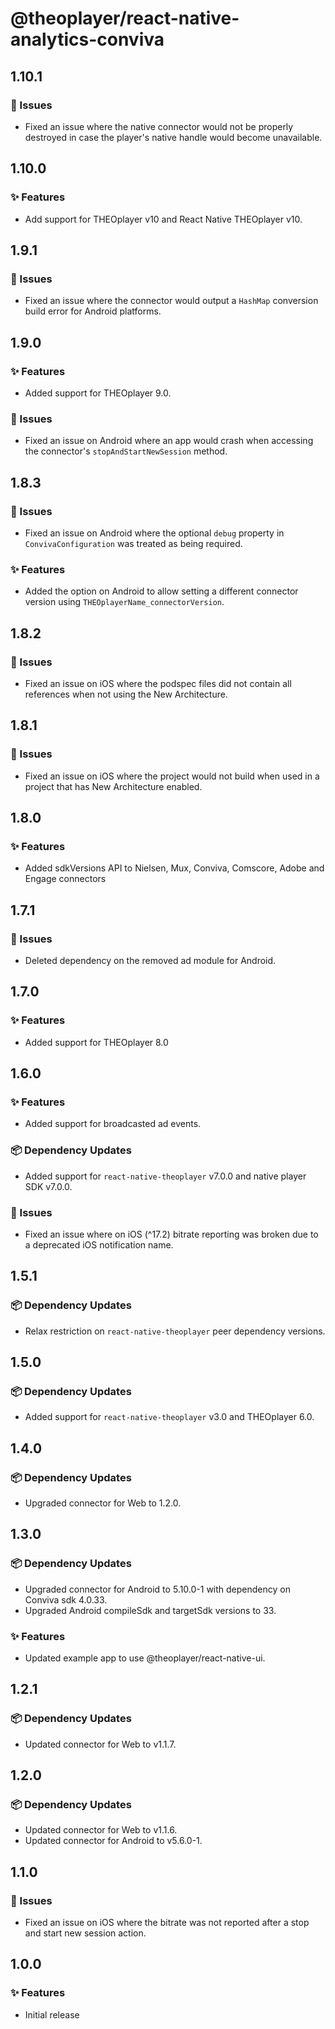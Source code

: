# @theoplayer/react-native-analytics-conviva

## 1.10.1

### 🐛 Issues

- Fixed an issue where the native connector would not be properly destroyed in case the player's native handle would become unavailable.

## 1.10.0

### ✨ Features

- Add support for THEOplayer v10 and React Native THEOplayer v10.

## 1.9.1

### 🐛 Issues

- Fixed an issue where the connector would output a `HashMap` conversion build error for Android platforms.

## 1.9.0

### ✨ Features

- Added support for THEOplayer 9.0.

### 🐛 Issues

- Fixed an issue on Android where an app would crash when accessing the connector's `stopAndStartNewSession` method.

## 1.8.3

### 🐛 Issues

- Fixed an issue on Android where the optional `debug` property in `ConvivaConfiguration` was treated as being required.

### ✨ Features

- Added the option on Android to allow setting a different connector version using `THEOplayerName_connectorVersion`.

## 1.8.2

### 🐛 Issues

- Fixed an issue on iOS where the podspec files did not contain all references when not using the New Architecture.

## 1.8.1

### 🐛 Issues

- Fixed an issue on iOS where the project would not build when used in a project that has New Architecture enabled.

## 1.8.0

### ✨ Features

- Added sdkVersions API to Nielsen, Mux, Conviva, Comscore, Adobe and Engage connectors

## 1.7.1

### 🐛 Issues

- Deleted dependency on the removed ad module for Android.

## 1.7.0

### ✨ Features

- Added support for THEOplayer 8.0

## 1.6.0

### ✨ Features

- Added support for broadcasted ad events.

### 📦 Dependency Updates

- Added support for `react-native-theoplayer` v7.0.0 and native player SDK v7.0.0.

### 🐛 Issues

- Fixed an issue where on iOS (^17.2) bitrate reporting was broken due to a deprecated iOS notification name.

## 1.5.1

### 📦 Dependency Updates

- Relax restriction on `react-native-theoplayer` peer dependency versions.

## 1.5.0

### 📦 Dependency Updates

- Added support for `react-native-theoplayer` v3.0 and THEOplayer 6.0.

## 1.4.0

### 📦 Dependency Updates

- Upgraded connector for Web to 1.2.0.

## 1.3.0

### 📦 Dependency Updates

- Upgraded connector for Android to 5.10.0-1 with dependency on Conviva sdk 4.0.33.
- Upgraded Android compileSdk and targetSdk versions to 33.

### ✨ Features

- Updated example app to use @theoplayer/react-native-ui.

## 1.2.1

### 📦 Dependency Updates

- Updated connector for Web to v1.1.7.

## 1.2.0

### 📦 Dependency Updates

- Updated connector for Web to v1.1.6.
- Updated connector for Android to v5.6.0-1.

## 1.1.0

### 🐛 Issues

- Fixed an issue on iOS where the bitrate was not reported after a stop and start new session action.

## 1.0.0

### ✨ Features

- Initial release
